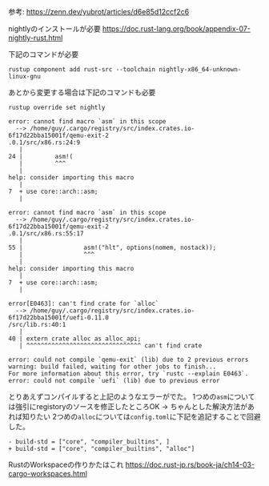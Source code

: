 参考: https://zenn.dev/yubrot/articles/d6e85d12ccf2c6

nightlyのインストールが必要
https://doc.rust-lang.org/book/appendix-07-nightly-rust.html

下記のコマンドが必要
```
rustup component add rust-src --toolchain nightly-x86_64-unknown-linux-gnu
```

あとから変更する場合は下記のコマンドも必要
```
rustup override set nightly
```

```
error: cannot find macro `asm` in this scope
  --> /home/guy/.cargo/registry/src/index.crates.io-6f17d22bba15001f/qemu-exit-2
.0.1/src/x86.rs:24:9
   |
24 |         asm!(
   |         ^^^
   |
help: consider importing this macro
   |
7  + use core::arch::asm;
   |

error: cannot find macro `asm` in this scope
  --> /home/guy/.cargo/registry/src/index.crates.io-6f17d22bba15001f/qemu-exit-2
.0.1/src/x86.rs:55:17
   |
55 |                 asm!("hlt", options(nomem, nostack));
   |                 ^^^
   |
help: consider importing this macro
   |
7  + use core::arch::asm;
   |

error[E0463]: can't find crate for `alloc`
  --> /home/guy/.cargo/registry/src/index.crates.io-6f17d22bba15001f/uefi-0.11.0
/src/lib.rs:40:1
   |
40 | extern crate alloc as alloc_api;
   | ^^^^^^^^^^^^^^^^^^^^^^^^^^^^^^^^ can't find crate

error: could not compile `qemu-exit` (lib) due to 2 previous errors
warning: build failed, waiting for other jobs to finish...
For more information about this error, try `rustc --explain E0463`.
error: could not compile `uefi` (lib) due to previous error

```
とりあえずコンパイルすると上記のようなエラーがでた。
1つめの`asm`については強引にregistoryのソースを修正したところOK
 → ちゃんとした解決方法があれば知りたい
2つめの`alloc`については`config.toml`に下記を追記することで回避した。
```
- build-std = ["core", "compiler_builtins", ]
+ build-std = ["core", "compiler_builtins", "alloc"]
```

RustのWorkspaceの作りかたはこれ
https://doc.rust-jp.rs/book-ja/ch14-03-cargo-workspaces.html
